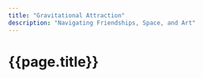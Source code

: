 ```yaml
---
title: "Gravitational Attraction"
description: "Navigating Friendships, Space, and Art"
---
```


# {{page.title}}

<!--- We found ourselves pulled into 
The scientific term for pulling things towards a point in space is "gravitational attraction" or simply "gravity." This fundamental force of nature is what causes objects with mass to be attracted to each other. In the context of space, it's the force that keeps planets in orbit around stars, moons in orbit around planets, and governs the motion of galaxies and other celestial bodies.


<!--- 

Dear fellow travelers on this cosmic journey, our latest orbit brought us to the vibrant and diverse landscape of Orlando, Florida. Here, we found a delightful blend of friendship, space exploration, and artistic wonder, each moment painting a vivid stroke on our road trip canvas.

Our time in Orlando began with a heartwarming reunion with friends. There's something magical about connecting with dear ones under the Floridian sun, sharing stories and laughter that echo with familiarity and warmth. These moments were a reminder of the precious bonds that keep us grounded, even as we explore the vastness of our universe.

Next, we set course for the Kennedy Space Center, a place where the wonders of space exploration come to life. Standing beneath the immense rockets, we were awestruck by humanity's leap into the cosmos. Each exhibit was a portal into the vast expanse of space, igniting a sense of awe and curiosity. It was as if we were walking among the stars, following the trails of astronauts who dared to dream beyond our world.

But Orlando's allure didn't end with the stars. We dove into the city's vibrant art scene, exploring an array of art and sculpture museums. Each gallery was a universe in itself, filled with creative expressions that challenged and inspired. From contemporary pieces that pushed the boundaries of imagination to classic sculptures that spoke of timeless beauty, Orlando's art world was a testament to the creativity that thrives on our planet.

As we wandered through these artistic spaces, we found ourselves reflecting on the beauty of human expression. Art, like space travel, is a journey into the unknown, a pursuit of something beyond the ordinary. It was a profound reminder that our world, much like the universe, is a canvas of endless possibilities.

Our time in Orlando was a beautiful fusion of friendship, science, and art. It reinforced the idea that our journey is not just about the places we visit, but the experiences we share and the new perspectives we gain.

As we bid farewell to Orlando, we carry with us memories etched in the heart and a renewed sense of wonder. We're excited to see what other marvels await us on this incredible road trip. So, stay tuned as we continue to navigate through this magnificent tapestry of adventures!

Until our next update, may your path be filled with friendship, discovery, and beauty.

--->